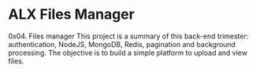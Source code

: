 # ALX Files Manager
0x04. Files manager
This project is a summary of this back-end trimester: authentication, NodeJS, MongoDB, Redis, pagination and background processing.
The objective is to build a simple platform to upload and view files.
